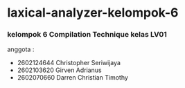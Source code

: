 # laxical-analyzer-kelompok-6

### kelompok 6 Compilation Technique kelas LV01 ###
anggota :
  - 2602124644	Christopher Seriwijaya
  - 2602103620	Girven Adrianus
  - 2602070660	Darren Christian Timothy
